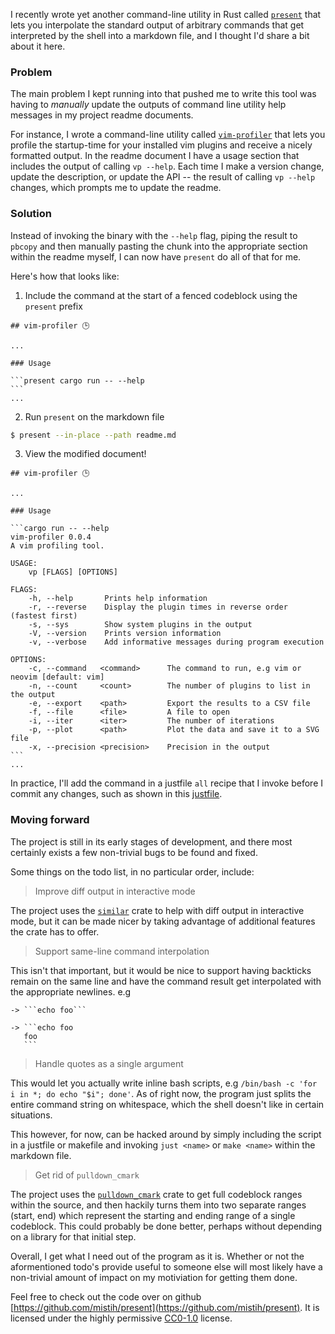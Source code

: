 I recently wrote yet another command-line utility in Rust called
[`present`](https://github.com/mistih/present) that lets you interpolate the
standard output of arbitrary commands that get interpreted by the shell into a
markdown file, and I thought I'd share a bit about it here.

### Problem

The main problem I kept running into that pushed me to write this tool was
having to *manually* update the outputs of command line utility help messages in
my project readme documents.

For instance, I wrote a command-line utility called
[`vim-profiler`](https://github.com/mistih/vim-profiler) that lets you
profile the startup-time for your installed vim plugins and receive a nicely
formatted output. In the readme document I have a usage section that includes
the output of calling `vp --help`. Each time I make a version change, update
the description, or update the API -- the result of calling `vp --help` changes,
which prompts me to update the readme.

### Solution

Instead of invoking the binary with the `--help` flag, piping the result to
`pbcopy` and then manually pasting the chunk into the appropriate section within
the readme myself, I can now have `present` do all of that for me.

Here's how that looks like:

1. Include the command at the start of a fenced codeblock using the `present`
   prefix

````
## vim-profiler 🕒

...

### Usage

```present cargo run -- --help
```
...
````

2. Run `present` on the markdown file

```bash
$ present --in-place --path readme.md
```

3. View the modified document!

````
## vim-profiler 🕒

...

### Usage

```cargo run -- --help
vim-profiler 0.0.4
A vim profiling tool.

USAGE:
    vp [FLAGS] [OPTIONS]

FLAGS:
    -h, --help       Prints help information
    -r, --reverse    Display the plugin times in reverse order (fastest first)
    -s, --sys        Show system plugins in the output
    -V, --version    Prints version information
    -v, --verbose    Add informative messages during program execution

OPTIONS:
    -c, --command   <command>      The command to run, e.g vim or neovim [default: vim]
    -n, --count     <count>        The number of plugins to list in the output
    -e, --export    <path>         Export the results to a CSV file
    -f, --file      <file>         A file to open
    -i, --iter      <iter>         The number of iterations
    -p, --plot      <path>         Plot the data and save it to a SVG file
    -x, --precision <precision>    Precision in the output
```
...
````

In practice, I'll add the command in a justfile `all` recipe that I invoke
before I commit any changes, such as shown in this
[justfile](https://github.com/mistih/present/blob/master/justfile).

### Moving forward

The project is still in its early stages of development, and there most
certainly exists a few non-trivial bugs to be found and fixed.

Some things on the todo list, in no particular order, include:

> Improve diff output in interactive mode

The project uses the [`similar`](https://github.com/mitsuhiko/similar) crate
to help with diff output in interactive mode, but it can be made nicer by taking
advantage of additional features the crate has to offer.

> Support same-line command interpolation

This isn't that important, but it would be nice to support having backticks
remain on the same line and have the command result get interpolated with the
appropriate newlines. e.g

````
-> ```echo foo```

-> ```echo foo
   foo
   ```
````

> Handle quotes as a single argument

This would let you actually write inline bash scripts, e.g `/bin/bash
-c 'for i in *; do echo "$i"; done'`. As of right now, the program just splits
the entire command string on whitespace, which the shell doesn't like in
certain situations.

This however, for now, can be hacked around by simply including the script in
a justfile or makefile and invoking `just <name>` or `make <name>` within the
markdown file.

> Get rid of `pulldown_cmark`

The project uses the
[`pulldown_cmark`](https://github.com/raphlinus/pulldown-cmark) crate to get full
codeblock ranges within the source, and then hackily turns them into two
separate ranges (start, end) which represent the starting and ending range of
a single codeblock. This could probably be done better, perhaps without depending
on a library for that initial step.

Overall, I get what I need out of the program as it is. Whether or not the
aformentioned todo's provide useful to someone else will most likely have a
non-trivial amount of impact on my motiviation for getting them done.

Feel free to check out the code over on github
[https://github.com/mistih/present](https://github.com/mistih/present). It is
licensed under the highly permissive
[CC0-1.0](https://en.wikipedia.org/wiki/Creative_Commons_license) license.
